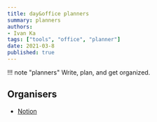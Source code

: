 ```yaml
---
title: day&office planners
summary: planners
authors:
- Ivan Ka
tags: ["tools", "office", "planner"]
date: 2021-03-8
published: true
---
```


!!! note "planners"
    Write, plan, and get organized.

## Organisers

- [Notion](https://www.notion.so/personal)
